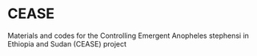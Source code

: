 # CEASE
Materials and codes for the Controlling Emergent Anopheles stephensi in Ethiopia and Sudan (CEASE) project
